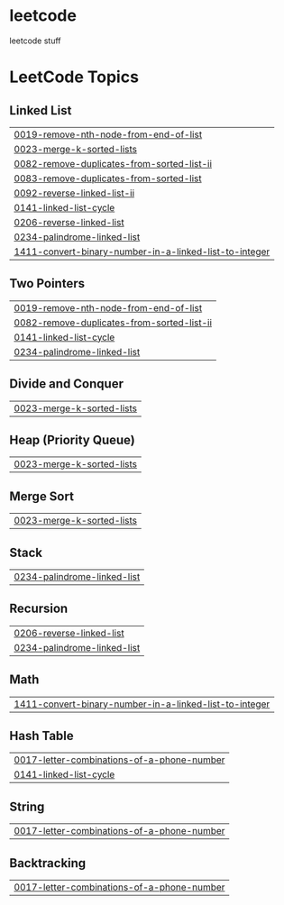# leetcode
leetcode stuff

<!---LeetCode Topics Start-->
# LeetCode Topics
## Linked List
|  |
| ------- |
| [0019-remove-nth-node-from-end-of-list](https://github.com/PSxUchiha/leetcode/tree/master/0019-remove-nth-node-from-end-of-list) |
| [0023-merge-k-sorted-lists](https://github.com/PSxUchiha/leetcode/tree/master/0023-merge-k-sorted-lists) |
| [0082-remove-duplicates-from-sorted-list-ii](https://github.com/PSxUchiha/leetcode/tree/master/0082-remove-duplicates-from-sorted-list-ii) |
| [0083-remove-duplicates-from-sorted-list](https://github.com/PSxUchiha/leetcode/tree/master/0083-remove-duplicates-from-sorted-list) |
| [0092-reverse-linked-list-ii](https://github.com/PSxUchiha/leetcode/tree/master/0092-reverse-linked-list-ii) |
| [0141-linked-list-cycle](https://github.com/PSxUchiha/leetcode/tree/master/0141-linked-list-cycle) |
| [0206-reverse-linked-list](https://github.com/PSxUchiha/leetcode/tree/master/0206-reverse-linked-list) |
| [0234-palindrome-linked-list](https://github.com/PSxUchiha/leetcode/tree/master/0234-palindrome-linked-list) |
| [1411-convert-binary-number-in-a-linked-list-to-integer](https://github.com/PSxUchiha/leetcode/tree/master/1411-convert-binary-number-in-a-linked-list-to-integer) |
## Two Pointers
|  |
| ------- |
| [0019-remove-nth-node-from-end-of-list](https://github.com/PSxUchiha/leetcode/tree/master/0019-remove-nth-node-from-end-of-list) |
| [0082-remove-duplicates-from-sorted-list-ii](https://github.com/PSxUchiha/leetcode/tree/master/0082-remove-duplicates-from-sorted-list-ii) |
| [0141-linked-list-cycle](https://github.com/PSxUchiha/leetcode/tree/master/0141-linked-list-cycle) |
| [0234-palindrome-linked-list](https://github.com/PSxUchiha/leetcode/tree/master/0234-palindrome-linked-list) |
## Divide and Conquer
|  |
| ------- |
| [0023-merge-k-sorted-lists](https://github.com/PSxUchiha/leetcode/tree/master/0023-merge-k-sorted-lists) |
## Heap (Priority Queue)
|  |
| ------- |
| [0023-merge-k-sorted-lists](https://github.com/PSxUchiha/leetcode/tree/master/0023-merge-k-sorted-lists) |
## Merge Sort
|  |
| ------- |
| [0023-merge-k-sorted-lists](https://github.com/PSxUchiha/leetcode/tree/master/0023-merge-k-sorted-lists) |
## Stack
|  |
| ------- |
| [0234-palindrome-linked-list](https://github.com/PSxUchiha/leetcode/tree/master/0234-palindrome-linked-list) |
## Recursion
|  |
| ------- |
| [0206-reverse-linked-list](https://github.com/PSxUchiha/leetcode/tree/master/0206-reverse-linked-list) |
| [0234-palindrome-linked-list](https://github.com/PSxUchiha/leetcode/tree/master/0234-palindrome-linked-list) |
## Math
|  |
| ------- |
| [1411-convert-binary-number-in-a-linked-list-to-integer](https://github.com/PSxUchiha/leetcode/tree/master/1411-convert-binary-number-in-a-linked-list-to-integer) |
## Hash Table
|  |
| ------- |
| [0017-letter-combinations-of-a-phone-number](https://github.com/PSxUchiha/leetcode/tree/master/0017-letter-combinations-of-a-phone-number) |
| [0141-linked-list-cycle](https://github.com/PSxUchiha/leetcode/tree/master/0141-linked-list-cycle) |
## String
|  |
| ------- |
| [0017-letter-combinations-of-a-phone-number](https://github.com/PSxUchiha/leetcode/tree/master/0017-letter-combinations-of-a-phone-number) |
## Backtracking
|  |
| ------- |
| [0017-letter-combinations-of-a-phone-number](https://github.com/PSxUchiha/leetcode/tree/master/0017-letter-combinations-of-a-phone-number) |
<!---LeetCode Topics End-->